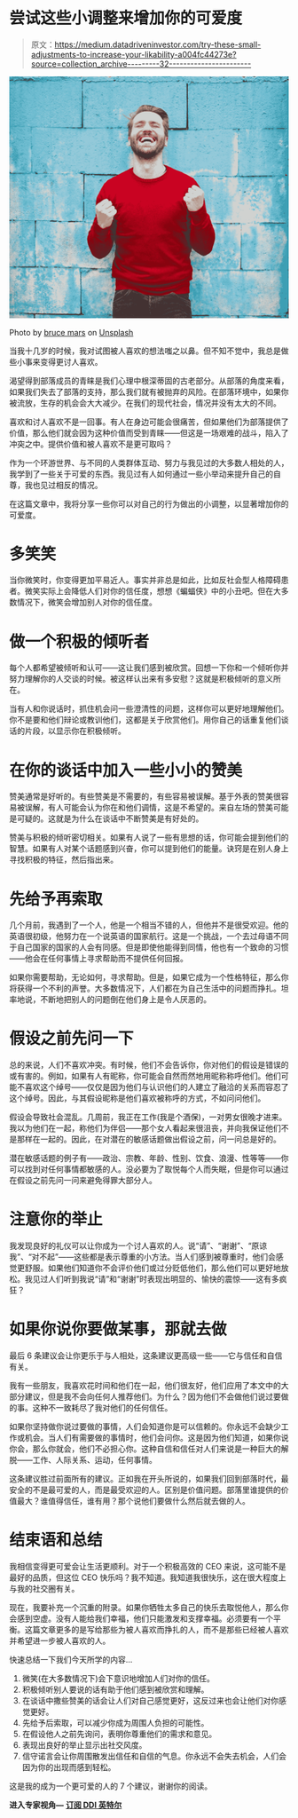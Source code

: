 # 尝试这些小调整来增加你的可爱度

> 原文：<https://medium.datadriveninvestor.com/try-these-small-adjustments-to-increase-your-likability-a004fc44273e?source=collection_archive---------32----------------------->

![](img/ca76f5c61b7a93d2cd561af9f668b3f1.png)

Photo by [bruce mars](https://unsplash.com/@brucemars?utm_source=medium&utm_medium=referral) on [Unsplash](https://unsplash.com?utm_source=medium&utm_medium=referral)

当我十几岁的时候，我对试图被人喜欢的想法嗤之以鼻。但不知不觉中，我总是做些小事来变得更讨人喜欢。

渴望得到部落成员的青睐是我们心理中根深蒂固的古老部分。从部落的角度来看，如果我们失去了部落的支持，那么我们就有被抛弃的风险。在部落环境中，如果你被流放，生存的机会会大大减少。在我们的现代社会，情况并没有太大的不同。

喜欢和讨人喜欢不是一回事。有人在身边可能会很痛苦，但如果他们为部落提供了价值，那么他们就会因为这种价值而受到青睐——但这是一场艰难的战斗，陷入了冲突之中。提供价值和被人喜欢不是更可取吗？

作为一个环游世界、与不同的人类群体互动、努力与我见过的大多数人相处的人，我学到了一些关于可爱的东西。我见过有人如何通过一些小举动来提升自己的自尊，我也见过相反的情况。

在这篇文章中，我将分享一些你可以对自己的行为做出的小调整，以显著增加你的可爱度。

# 多笑笑

当你微笑时，你变得更加平易近人。事实并非总是如此，比如反社会型人格障碍患者。微笑实际上会降低人们对你的信任度，想想《蝙蝠侠》中的小丑吧。但在大多数情况下，微笑会增加别人对你的信任度。

# 做一个积极的倾听者

每个人都希望被倾听和认可——这让我们感到被欣赏。回想一下你和一个倾听你并努力理解你的人交谈的时候。被这样认出来有多安慰？这就是积极倾听的意义所在。

当有人和你说话时，抓住机会问一些澄清性的问题，这样你可以更好地理解他们。你不是要和他们辩论或教训他们，这都是关于欣赏他们。用你自己的话重复他们谈话的片段，以显示你在积极倾听。

# 在你的谈话中加入一些小小的赞美

赞美通常是好听的。有些赞美是不需要的，有些容易被误解。基于外表的赞美很容易被误解，有人可能会认为你在和他们调情，这是不希望的。来自左场的赞美可能是可疑的。这就是为什么在谈话中不断赞美是有好处的。

赞美与积极的倾听密切相关。如果有人说了一些有思想的话，你可能会提到他们的智慧。如果有人对某个话题感到兴奋，你可以提到他们的能量。诀窍是在别人身上寻找积极的特征，然后指出来。

# 先给予再索取

几个月前，我遇到了一个人，他是一个相当不错的人，但他并不是很受欢迎。他的英语很初级，他努力在一个说英语的国家航行。这是一个挑战，一个去过母语不同于自己国家的国家的人会有同感。但是即使他能得到同情，他也有一个致命的习惯——他会在任何事情上寻求帮助而不提供任何回报。

如果你需要帮助，无论如何，寻求帮助。但是，如果它成为一个性格特征，那么你将获得一个不利的声誉。大多数情况下，人们都在为自己生活中的问题而挣扎。坦率地说，不断地把别人的问题倒在他们身上是令人厌恶的。

# 假设之前先问一下

总的来说，人们不喜欢冲突。有时候，他们不会告诉你，你对他们的假设是错误的或有害的。例如，如果有人有昵称，你可能会自然而然地用昵称称呼他们。他们可能不喜欢这个绰号——仅仅是因为他们与认识他们的人建立了融洽的关系而容忍了这个绰号。因此，与其假设昵称是他们喜欢被称呼的方式，不如问问他们。

假设会导致社会混乱。几周前，我正在工作(我是个酒保)，一对男女很晚才进来。我以为他们在一起，称他们为伴侣——那个女人看起来很沮丧，并向我保证他们不是那样在一起的。因此，在对潜在的敏感话题做出假设之前，问一问总是好的。

潜在敏感话题的例子有——政治、宗教、年龄、性别、饮食、浪漫、性等等——你可以找到对任何事情都敏感的人。没必要为了取悦每个人而失眠，但是你可以通过在假设之前先问一问来避免得罪大部分人。

# 注意你的举止

我发现良好的礼仪可以让你成为一个讨人喜欢的人。说“请”、“谢谢”、“原谅我”、“对不起”——这些都是表示尊重的小方法。当人们感到被尊重时，他们会感觉更舒服。如果他们知道你不会评价他们或过分贬低他们，那么他们可以更好地放松。我见过人们听到我说“请”和“谢谢”时表现出明显的、愉快的震惊——这有多疯狂？

# 如果你说你要做某事，那就去做

最后 6 条建议会让你更乐于与人相处，这条建议更高级一些——它与信任和自信有关。

我有一些朋友，我喜欢花时间和他们在一起，他们很友好，他们应用了本文中的大部分建议，但是我不会向任何人推荐他们。为什么？因为他们不会做他们说过要做的事。这种不一致耗尽了我对他们的任何信任。

如果你坚持做你说过要做的事情，人们会知道你是可以信赖的。你永远不会缺少工作或机会。当人们有需要做的事情时，他们会问你。这是因为他们知道，如果你说你会，那么你就会，他们不必担心你。这种自信和信任对人们来说是一种巨大的解脱——工作、人际关系、运动，任何事情。

这条建议胜过前面所有的建议。正如我在开头所说的，如果我们回到部落时代，最安全的不是最可爱的人，而是最受欢迎的人。区别是价值问题。部落里谁提供的价值最大？谁值得信任，谁有用？那个说他们要做什么然后就去做的人。

# 结束语和总结

我相信变得更可爱会让生活更顺利。对于一个积极高效的 CEO 来说，这可能不是最好的品质，但这位 CEO 快乐吗？我不知道。我知道我很快乐，这在很大程度上与我的社交圈有关。

现在，我要补充一个沉重的附录。如果你牺牲太多自己的快乐去取悦他人，那么你会感到空虚。没有人能给我们幸福，他们只能激发和支撑幸福。必须要有一个平衡。这篇文章更多的是写给那些为被人喜欢而挣扎的人，而不是那些已经被人喜欢并希望进一步被人喜欢的人。

快速总结一下我们今天所学的内容…

1.  微笑(在大多数情况下)会下意识地增加人们对你的信任。
2.  积极倾听别人要说的话有助于他们感到被欣赏和理解。
3.  在谈话中撒些赞美的话会让人们对自己感觉更好，这反过来也会让他们对你感觉更好。
4.  先给予后索取，可以减少你成为周围人负担的可能性。
5.  在假设他人之前先询问，表明你尊重他们的需求和意见。
6.  表现出良好的举止显示出社交风度。
7.  信守诺言会让你周围散发出信任和自信的气息。你永远不会失去机会，人们会因为你的出现而感到轻松。

这是我的成为一个更可爱的人的 7 个建议，谢谢你的阅读。

**进入专家视角—** [**订阅 DDI 英特尔**](https://datadriveninvestor.com/ddi-intel)